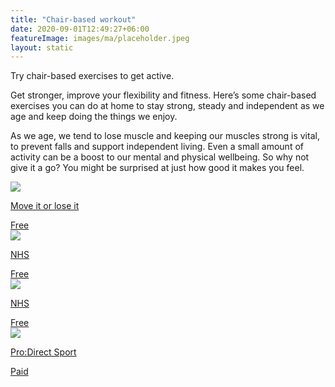 ```yaml
---
title: "Chair-based workout"
date: 2020-09-01T12:49:27+06:00
featureImage: images/ma/placeholder.jpeg
layout: static
---
```


Try chair-based exercises to get active.

Get stronger, improve your flexibility and fitness. Here’s some chair-based exercises you can do at home to stay strong, steady and independent as we age and keep doing the things we enjoy.

As we age, we tend to lose muscle and keeping our muscles strong is vital, to prevent falls and support independent living. Even a small amount of activity can be a boost to our mental and physical wellbeing. So why not give it a go? You might be surprised at just how good it makes you feel.

<a class="ma-link" href="https://www.moveitorloseit.co.uk/chair-based-exercises/"><div class="ma-card"><div class="ma-icon"><img src ="/images/icon-check.png"/></div><div class="ma-name"><p>Move it or lose it</p></div><div class="ma-paid-text"><span>Free</span></div></div></a><a class="ma-link" href="https://www.nhs.uk/live-well/exercise/strength-and-flexibility-exercises/sitting-exercises/"><div class="ma-card"><div class="ma-icon"><img src ="/images/icon-check.png"/></div><div class="ma-name"><p>NHS</p></div><div class="ma-paid-text"><span>Free</span></div></div></a><a class="ma-link" href="https://www.nhs.uk/conditions/nhs-fitness-studio/chair-based-pilates-exercise-video/"><div class="ma-card"><div class="ma-icon"><img src ="/images/icon-check.png"/></div><div class="ma-name"><p>NHS</p></div><div class="ma-paid-text"><span>Free</span></div></div></a><a class="ma-link" href="https://www.awin1.com/cread.php?awinmid=6667&awinaffid=1198638&ued=https%3A%2F%2Fwww.prodirectsport.com%2Frunning%2F"><div class="ma-card"><div class="ma-icon"><img src ="/images/icon-pound.png"/></div><div class="ma-name"><p>Pro:Direct Sport</p></div><div class="ma-paid-text"><span>Paid</span></div></div></a>  

<br/><br/>






